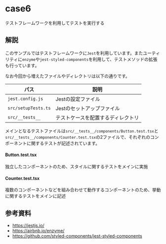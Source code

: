 # case6

テストフレームワークを利用してテストを実行する

## 解説

このサンプルではテストフレームワークに`Jest`を利用しています。またユーティリティに`enzyme`や`jest-styled-components`を利用して、テストメソッドの拡張も行っています。

なお今回から増えたファイルやディレクトリは以下の通りです。

| パス | 説明 |
| ---- | ---- |
| `jest.config.js` | Jestの設定ファイル |
| `src/setupTests.ts` | Jestのセットアップファイル |
| `src/__tests__` | テストケースを配置するディレクトリ |

メインとなるテストファイルは`src/__tests__/components/Button.test.tsx`と`src/__tests__/components/Counter.test.tsx`の2ファイルで、それぞれのコンポーネントに関するテストが記述されています。

#### Button.test.tsx

独立したコンポーネントのため、スタイルに関するテストをメインに実施

#### Counter.test.tsx

複数のコンポーネントなどを組み合わせて動作するコンポーネントのため、挙動に関するテストをメインに記述

## 参考資料

- https://jestjs.io/
- https://airbnb.io/enzyme/
- https://github.com/styled-components/jest-styled-components
